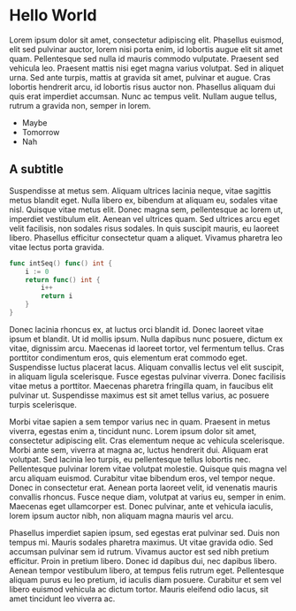 # Hello World

Lorem ipsum dolor sit amet, consectetur adipiscing elit. Phasellus euismod, elit sed pulvinar auctor, lorem nisi porta enim, id lobortis augue elit sit amet quam. Pellentesque sed nulla id mauris commodo vulputate. Praesent sed vehicula leo. Praesent mattis nisi eget magna varius volutpat. Sed in aliquet urna. Sed ante turpis, mattis at gravida sit amet, pulvinar et augue. Cras lobortis hendrerit arcu, id lobortis risus auctor non. Phasellus aliquam dui quis erat imperdiet accumsan. Nunc ac tempus velit. Nullam augue tellus, rutrum a gravida non, semper in lorem.

* Maybe
* Tomorrow
* Nah

## A subtitle

Suspendisse at metus sem. Aliquam ultrices lacinia neque, vitae sagittis metus blandit eget. Nulla libero ex, bibendum at aliquam eu, sodales vitae nisl. Quisque vitae metus elit. Donec magna sem, pellentesque ac lorem ut, imperdiet vestibulum elit. Aenean vel ultrices quam. Sed ultrices arcu eget velit facilisis, non sodales risus sodales. In quis suscipit mauris, eu laoreet libero. Phasellus efficitur consectetur quam a aliquet. Vivamus pharetra leo vitae lectus porta gravida.

```go
func intSeq() func() int {
    i := 0
    return func() int {
        i++
        return i
    }
}
```

Donec lacinia rhoncus ex, at luctus orci blandit id. Donec laoreet vitae ipsum et blandit. Ut id mollis ipsum. Nulla dapibus nunc posuere, dictum ex vitae, dignissim arcu. Maecenas id laoreet tortor, vel fermentum tellus. Cras porttitor condimentum eros, quis elementum erat commodo eget. Suspendisse luctus placerat lacus. Aliquam convallis lectus vel elit suscipit, in aliquam ligula scelerisque. Fusce egestas pulvinar viverra. Donec facilisis vitae metus a porttitor. Maecenas pharetra fringilla quam, in faucibus elit pulvinar ut. Suspendisse maximus est sit amet tellus varius, ac posuere turpis scelerisque.

Morbi vitae sapien a sem tempor varius nec in quam. Praesent in metus viverra, egestas enim a, tincidunt nunc. Lorem ipsum dolor sit amet, consectetur adipiscing elit. Cras elementum neque ac vehicula scelerisque. Morbi ante sem, viverra at magna ac, luctus hendrerit dui. Aliquam erat volutpat. Sed lacinia leo turpis, eu pellentesque tellus lobortis nec. Pellentesque pulvinar lorem vitae volutpat molestie. Quisque quis magna vel arcu aliquam euismod. Curabitur vitae bibendum eros, vel tempor neque. Donec in consectetur erat. Aenean porta laoreet velit, id venenatis mauris convallis rhoncus. Fusce neque diam, volutpat at varius eu, semper in enim. Maecenas eget ullamcorper est. Donec pulvinar, ante et vehicula iaculis, lorem ipsum auctor nibh, non aliquam magna mauris vel arcu.

Phasellus imperdiet sapien ipsum, sed egestas erat pulvinar sed. Duis non tempus mi. Mauris sodales pharetra maximus. Ut vitae gravida odio. Sed accumsan pulvinar sem id rutrum. Vivamus auctor est sed nibh pretium efficitur. Proin in pretium libero. Donec id dapibus dui, nec dapibus libero. Aenean tempor vestibulum libero, at tempus felis rutrum eget. Pellentesque aliquam purus eu leo pretium, id iaculis diam posuere. Curabitur et sem vel libero euismod vehicula ac dictum tortor. Mauris eleifend odio lacus, sit amet tincidunt leo viverra ac.
